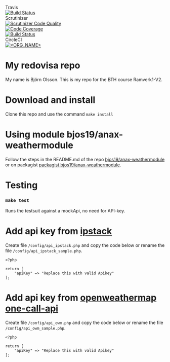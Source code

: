 Travis  
[![Build Status](https://travis-ci.com/bjorn-87/ramverk1.svg?branch=master)](https://travis-ci.com/bjorn-87/ramverk1)  
Scrutinizer  
[![Scrutinizer Code Quality](https://scrutinizer-ci.com/g/bjorn-87/ramverk1/badges/quality-score.png?b=master)](https://scrutinizer-ci.com/g/bjorn-87/ramverk1/?branch=master)  
[![Code Coverage](https://scrutinizer-ci.com/g/bjorn-87/ramverk1/badges/coverage.png?b=master)](https://scrutinizer-ci.com/g/bjorn-87/ramverk1/?branch=master)  
[![Build Status](https://scrutinizer-ci.com/g/bjorn-87/ramverk1/badges/build.png?b=master)](https://scrutinizer-ci.com/g/bjorn-87/ramverk1/build-status/master)  
CircleCI  
[![<ORG_NAME>](https://circleci.com/gh/bjorn-87/ramverk1.svg?style=svg)](https://app.circleci.com/pipelines/github/bjorn-87/ramverk1)

My redovisa repo
==============

My name is Björn Olsson.
This is my repo for the BTH course Ramverk1-V2.

# Download and install
Clone this repo and use the command `make install`

# Using module bjos19/anax-weathermodule

Follow the steps in the README.md of the repo [bjos19/anax-weathermodule](https://github.com/bjorn-87/anax-weathermodule)
or on packagist [packagist bjos19/anax-weathermodule](https://packagist.org/packages/bjos19/anax-weathermodule).

# Testing
### `make test`
Runs the testsuit against a mockApi, no need for API-key.

# Add api key from [ipstack](https://ipstack.com/)
Create file `/config/api_ipstack.php` and copy the code below or rename the file `/config/api_ipstack_sample.php`.  

```
<?php

return [
    "apiKey" => "Replace this with valid Apikey"
];
```

# Add api key from [openweathermap one-call-api](https://openweathermap.org/api/one-call-api)
Create file `/config/api_owm.php` and copy the code below or rename the file `/config/api_owm_sample.php`.  

```
<?php

return [
    "apiKey" => "Replace this with valid Apikey"
];
```
